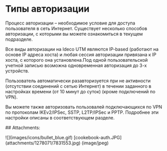 # Типы авторизации

Процесс авторизации – необходимое условие для доступа пользователя в сеть Интернет. Существует несколько способов авторизации, с которыми вы можете ознакомиться в текущем подразделе.

Все виды авторизации на Ideco UTM являются IP-based \(работают на основе IP адреса хоста\) и любая сессия авторизации привязана к IP хоста, с которого она установлена.Под одной пользовательской учетной записью возможна одновременная авторизация до 3-х устройств.

Пользователь автоматически разавторизуется при не активности \(отсутствии соединений с сетью Интернет\) в течении заданного в настройках времени \(от 10 минут до суток\) \(кроме подключений по VPN\).

Вы можете также авторизовать пользовалей подключающихся по VPN по протоколам IKEv2/IPSec, SSTP, L2TP/IPSec и PPTP. Подробнее эти настройки описаны в соответствующем разделе.

 \#\# Attachments:

 !\[\]\(images/icons/bullet\_blue.gif\) \[cookebook-auth.JPG\]\(attachments/1278071/7831553.jpg\) \(image/jpeg\)

